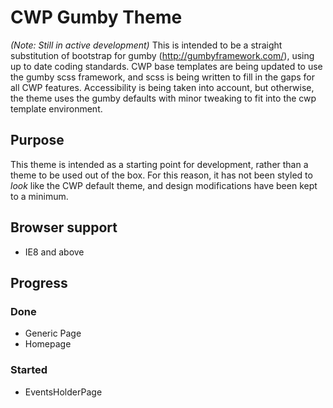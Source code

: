 # CWP Gumby Theme
_(Note: Still in active development)_
This is intended to be a straight substitution of bootstrap for gumby (http://gumbyframework.com/), using up to date coding standards. 
CWP base templates are being updated to use the gumby scss framework, and scss is being written to fill in the gaps for all CWP features. 
Accessibility is being taken into account, but otherwise, the theme uses the gumby defaults with minor tweaking to fit into the cwp template environment.

## Purpose
This theme is intended as a starting point for development, rather than a theme to be used out of the box. For this reason, it has not been styled to *look* 
like the CWP default theme, and design modifications have been kept to a minimum.

## Browser support
* IE8 and above

## Progress

### Done
* Generic Page
* Homepage


### Started
* EventsHolderPage
